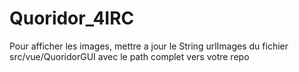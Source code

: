 # Quoridor_4IRC

Pour afficher les images, mettre a jour le String urlImages du fichier src/vue/QuoridorGUI avec le path complet vers votre repo